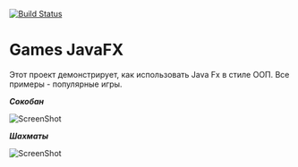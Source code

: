 [![Build Status](https://travis-ci.org/peterarsentev/games_oop_javafx.svg?branch=master)](https://travis-ci.org/peterarsentev/games_oop_javafx)

# Games JavaFX
Этот проект демонстрирует, как использовать Java Fx в стиле ООП. Все примеры - популярные игры. 

***Сокобан***

![ScreenShot](https://i.yapx.ru/JJCQ3.png)

***Шахматы***

![ScreenShot](images/Chess.png)
